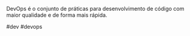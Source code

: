 DevOps é o conjunto de práticas para desenvolvimento de código com maior qualidade e de forma mais rápida.

#dev #devops 